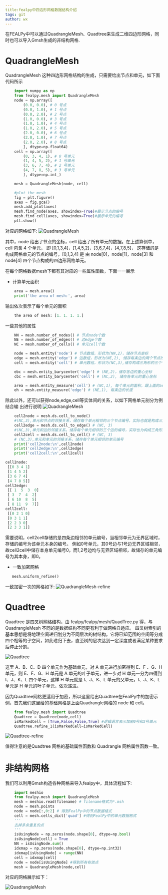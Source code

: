 ```yaml
---
title:fealpy中四边形网格数据结构介绍
tags: git
author: wx
---
```


在FEALPy中可以通过QuadrangleMesh、Quadtree来生成二维四边形网格，同时也可以导入Gmsh生成的非结构网格.
# QuadrangleMesh
QuadrangleMesh 这种四边形网格结构的生成，只需要给出节点和单元，如下面代码所示
```python
    import numpy as np
    from fealpy.mesh import QuadrangleMesh
    node = np.array([
        (0.0, 0.0), # 0 号点
        (0.0, 1.0), # 1 号点
        (0.0, 2.0), # 2 号点
        (1.0, 0.0), # 3 号点
        (1.0, 1.0), # 4 号点
        (1.0, 2.0), # 5 号点
        (2.0, 0.0), # 6 号点
        (2.0, 1.0), # 7 号点
        (2.0, 2.0), # 8 号点
        ], dtype=np.float64)
    cell = np.array([
        (0, 3, 4, 1), # 0 号单元
        (1, 4, 5, 2), # 1 号单元
        (3, 6, 7, 4), # 2 号单元
        (4, 7, 8, 5), # 3 号单元
        ], dtype=np.int_)

    mesh = QuadrangleMesh(node, cell)

    #plot the mesh
    fig = plt.figure()
    axes = fig.gca()
    mesh.add_plot(axes)
    mesh.find_node(axes, showindex=True)#展示节点的编号
    mesh.find_cell(axes, showindex=True)#展示单元的编号
    plt.show()
```
对应的网格如下:
 <img src="../assets/images/mesh/quad-mesh/quadranglemesh.png" alt="QuadrangleMesh" style=    "zoom:100%;" />

其中，node 给出了节点的坐标，cell 给出了所有单元的数据。在上述算例中，cell 包含 4 个单元，
即 [0,1,3,4]，[1,4,5,2]，[3,6,7,4]，[4,7,8,5]， 这存储的是构成网格单元的节点的编号，[0,1,3,4] 是
由 node[0]，node[1]，node[3] 和 node[4] 四个节点构成的四边形网格单元。

在每个网格数据mesh下都有其对应的一些属性函数，下面一一展示

- 计算单元面积
```python
    area = mesh.area()
    print('the area of mesh:', area)
```
输出依次表示了每个单元的面积
```python
    the area of mesh: [1. 1. 1. 1.]
```
一些其他的属性

```python
    NN = mesh.number_of_nodes() # 节点node个数
    NE = mesh.number_of_edges() # 边edge个数
    NC = mesh.number_of_cells() # 单元cell个数

    node = mesh.entity('node') # 节点数组，形状为(NN,2)，储存节点坐标
    edge = mesh.entity('edge') # 边数组，形状为(NE,2), 储存每条边的两个节点的编号
    cell = mesh.entity('cell') # 单元数组，形状为(NC,3),储存构成三角形的三个节点编号

    ebc = mesh.entity_barycenter('edge') # (NE,2)，储存各边的重心坐标
    cbc = mesh.entity_barycenter('cell') # (NC,2), 储存各单元的重心坐标

    area = mesh.entity_measure('cell') # (NC,1), 每个单元的面积，跟上面的area函数一致
    eh = mesh.entity_measure('edge') # (NE,1), 每条边的长度
```

除此以外，还可以获得node,edge,cell等实体间的关系，以如下网格单元剖分为例结合输
出进行说明
 <img src="../assets/images/mesh/quad-mesh/quadmesh.png" alt="QuadrangleMesh" style=    "zoom:100%;" />

```python
    cell2node = mesh.ds.cell_to_node()
    #(NC,3),单元和节点的邻接关系，储存每个单元相邻的三个节点编号，实际也就是构成三角形单元的三个顶点编号
    cell2edge = mesh.ds.cell_to_edge() # (NC, 3)
    #(NC,3),单元和边的邻接关系，储存每个单元相邻的三个边的编号，实际也为构成三角形三条边的编号
    cell2cell = mesh.ds.cell_to_cell() # (NC, 3)
    # (NC,3),单元和单元的邻接关系，储存每个单元相邻的单元编号
    print('cell2node:\n',cell2node)
    print('cell2edge:\n',cell2edge)
    print('cell2cell:\n',cell2cell)
```


```python
cell2node:
 [[0 3 4 1]
 [1 4 5 2]
 [3 6 7 4]
 [4 7 8 5]]
cell2edge:
 [[ 1  5  3  0]
 [ 3  7  4  2]
 [ 6 10  8  5]
 [ 8 11  9  7]]
cell2cell:
 [[0 2 1 0]
 [0 3 1 1]
 [2 2 3 0]
 [2 3 3 1]]
```
需要说明，cell2cell存储的是四条边相邻的单元编号，当相邻单元为无界区域时，存储的编号为该单元本身的编号。
例如0号单元，其0号边与1号边无界区域相邻，故cell2cell中储存本身单元编号0，而1,2号边均与无界区域相邻，故储存的单元编号为其本身，即0。

- 一致加密网格

```python
   mesh.uniform_refine()
```
一致加密一次的网格如下:
 <img src="../assets/images/mesh/quad-mesh/quadranglemesh-refine.png" alt="QuadrangleMesh-refine" style=    "zoom:100%;" />

# Quadtree 
Quadtree 是四叉树网格结构，由 fealpy/fealpy/mesh/QuadTree.py 得，与 QuadrangleMesh 不同的是数据结构不同更有利于做网格自适应。
四叉树索引的基本思想是将地理空间递归划分为不同层次的树结构。它将已知范围的空间等分成四个相等的子空间，如此递归下去，直至树的层次达到一定深度或者满足某种要求后停止分割。



 <img src="../assets/images/mesh/quad-mesh/quadtree.png" alt="Quadtree" style=    "zoom:100%;" />

这里 A、B、C、D 四个单元作为基础单元，对 A 单元进行加密得到 E、F 、G、H 单元，则 E、F、G、H 单元是 A 单元的叶子单元，进一步对 H 单元一分为四得到 I、J、K、L 四个单元，这样 H 单元就是 I、J、K、L 单元的父单元，I、J、K、L 单元是 H 单元的叶子单元，依次递进。

因为Quadtree网格更适用于加密，所以这里给出Quadtree在FealPy中的加密示例，首先我们这里给的基础网格是上面Quadrangle网格的 node 和 cell。

```python
    from fealpy.mesh import Quadtree
    Quadtree = Quadtree(node,cell)
    isMarkedCell = [True,False,False,True] #逻辑语言表示加密0号和3号单元
    Quadtree.refine_1(isMarkedCell=isMarkedCell)
```
 <img src="../assets/images/mesh/quad-mesh/quadtree-refine.png" alt="Quadtree-refine" style=    "zoom:100%;" />


值得注意的是Quadtree 网格的基础属性函数和 Quadrangle 网格属性函数一致。
# 非结构网格

我们可以利用Gmsh构造各种网格来导入fealpy中，具体流程如下:

```python
    import meshio
    from fealpy.mesh import QuadrangleMesh
    mesh = meshio.read(filename) # filename格式为*.msh
    node = mesh.points
    node = node[:,0:2] # 得到FealPy中的节点数据格式
    cell = mesh.cells_dict['quad'] #得到FealPy中的单元数据格式 
    '''
    去掉多余重复的点
    '''
    isUsingNode = np.zeros(node.shape[0], dtype=np.bool)
    isUsingNode[cell] = True
    NN = isUsingNode.sum()
    idxmap = np.zeros(node.shape[0], dtype=np.int32)
    idxmap[isUsingNode] = range(NN)
    cell = idxmap[cell]
    node = node[isUsingNode] #得到所有有效点
    mesh = QuadrangleMesh(node,cell)
```

对应的网格展示如下：

<img src="../assets/images/mesh/quad-mesh/gmsh.png" alt="QuadrangleMesh" style=    "zoom:100%;" />
